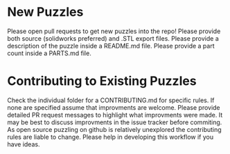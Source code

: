 # New Puzzles
Please open pull requests to get new puzzles into the repo!
Please provide both source (solidworks preferred) and .STL export files.
Please provide a description of the puzzle inside a README.md file.
Please provide a part count inside a PARTS.md file.

# Contributing to Existing Puzzles
Check the individual folder for a CONTRIBUTING.md for specific rules. If none are specified assume that improvments are welcome. Please provide detailed PR request messages to highlight what improvments were made. It may be best to discuss improvments in the issue tracker before commiting. As open source puzzling on github is relatively unexplored the contributing rules are liable to change. Please help in developing this workflow if you have ideas.